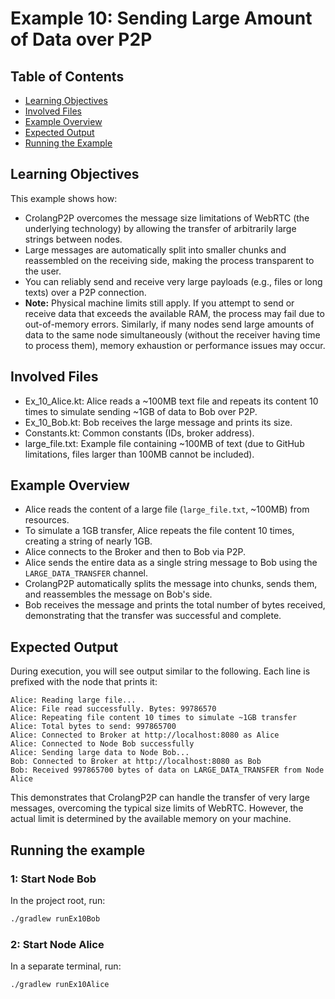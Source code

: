 # Example 10: Sending Large Amount of Data over P2P
## Table of Contents

- [Learning Objectives](#learning-objectives)
- [Involved Files](#involved-files)
- [Example Overview](#example-overview)
- [Expected Output](#expected-output)
- [Running the Example](#running-the-example)

## Learning Objectives

This example shows how:
- CrolangP2P overcomes the message size limitations of WebRTC (the underlying technology) by allowing the transfer of arbitrarily large strings between nodes.
- Large messages are automatically split into smaller chunks and reassembled on the receiving side, making the process transparent to the user.
- You can reliably send and receive very large payloads (e.g., files or long texts) over a P2P connection.
- **Note:** Physical machine limits still apply. If you attempt to send or receive data that exceeds the available RAM, the process may fail due to out-of-memory errors. Similarly, if many nodes send large amounts of data to the same node simultaneously (without the receiver having time to process them), memory exhaustion or performance issues may occur.

## Involved Files

- Ex_10_Alice.kt: Alice reads a ~100MB text file and repeats its content 10 times to simulate sending ~1GB of data to Bob over P2P.
- Ex_10_Bob.kt: Bob receives the large message and prints its size.
- Constants.kt: Common constants (IDs, broker address).
- large_file.txt: Example file containing ~100MB of text (due to GitHub limitations, files larger than 100MB cannot be included).

## Example Overview

- Alice reads the content of a large file (`large_file.txt`, ~100MB) from resources.
- To simulate a 1GB transfer, Alice repeats the file content 10 times, creating a string of nearly 1GB.
- Alice connects to the Broker and then to Bob via P2P.
- Alice sends the entire data as a single string message to Bob using the `LARGE_DATA_TRANSFER` channel.
- CrolangP2P automatically splits the message into chunks, sends them, and reassembles the message on Bob's side.
- Bob receives the message and prints the total number of bytes received, demonstrating that the transfer was successful and complete.

## Expected Output

During execution, you will see output similar to the following. Each line is prefixed with the node that prints it:

```
Alice: Reading large file...
Alice: File read successfully. Bytes: 99786570
Alice: Repeating file content 10 times to simulate ~1GB transfer
Alice: Total bytes to send: 997865700
Alice: Connected to Broker at http://localhost:8080 as Alice
Alice: Connected to Node Bob successfully
Alice: Sending large data to Node Bob...
Bob: Connected to Broker at http://localhost:8080 as Bob
Bob: Received 997865700 bytes of data on LARGE_DATA_TRANSFER from Node Alice
```

This demonstrates that CrolangP2P can handle the transfer of very large messages, overcoming the typical size limits of WebRTC. However, the actual limit is determined by the available memory on your machine.

## Running the example
### 1: Start Node Bob

In the project root, run:

```sh
./gradlew runEx10Bob
```

### 2: Start Node Alice

In a separate terminal, run:

```sh
./gradlew runEx10Alice
```
